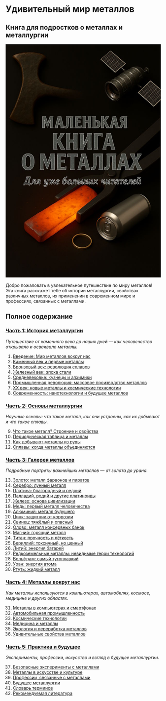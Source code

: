 # Удивительный мир металлов
## Книга для подростков о металлах и металлургии

<img src="./images/cover.jpg" />

Добро пожаловать в увлекательное путешествие по миру металлов! Эта книга расскажет тебе об истории металлургии, свойствах различных металлов, их применении в современном мире и профессиях, связанных с металлами.

## Полное содержание

### [Часть 1: История металлургии](./часть_1_история/)

*Путешествие от каменного века до наших дней — как человечество открывало и осваивало металлы.*

1. [Введение: Мир металлов вокруг нас](./часть_1_история/глава_01_введение.md)
2. [Каменный век и первые металлы](./часть_1_история/глава_02_каменный_век.md)
3. [Бронзовый век: революция сплавов](./часть_1_история/глава_03_бронзовый_век.md)
4. [Железный век: эпоха стали](./часть_1_история/глава_04_железный_век.md)
5. [Средневековье: кузнецы и алхимики](./часть_1_история/глава_05_средневековье.md)
6. [Промышленная революция: массовое производство металлов](./часть_1_история/глава_06_промышленная_революция.md)
7. [XX век: новые металлы и космические технологии](./часть_1_история/глава_07_XX_век.md)
8. [Современность: нанотехнологии и будущее металлов](./часть_1_история/глава_08_современность.md)

### [Часть 2: Основы металлургии](./часть_2_основы/)

*Научные основы: что такое металл, как они устроены, как их добывают и что такое сплавы.*

9. [Что такое металл? Строение и свойства](./часть_2_основы/глава_09_что_такое_металл.md)
10. [Периодическая таблица и металлы](./часть_2_основы/глава_10_периодическая_таблица.md)
11. [Как добывают металлы из руды](./часть_2_основы/глава_11_добыча_руды.md)
12. [Сплавы: когда металлы объединяются](./часть_2_основы/глава_12_сплавы.md)

### [Часть 3: Галерея металлов](./часть_3_металлы/)

*Подробные портреты важнейших металлов — от золота до урана.*

13. [Золото: металл фараонов и пиратов](./часть_3_металлы/глава_13_золото.md)
14. [Серебро: лунный металл](./часть_3_металлы/глава_14_серебро.md)
15. [Платина: благородный и редкий](./часть_3_металлы/глава_15_платина.md)
16. [Палладий, родий и другие платиноиды](./часть_3_металлы/глава_16_платиноиды.md)
17. [Железо: основа цивилизации](./часть_3_металлы/глава_17_железо.md)
18. [Медь: первый металл человечества](./часть_3_металлы/глава_18_медь.md)
19. [Алюминий: металл будущего](./часть_3_металлы/глава_19_алюминий.md)
20. [Цинк: защитник от коррозии](./часть_3_металлы/глава_20_цинк.md)
21. [Свинец: тяжёлый и опасный](./часть_3_металлы/глава_21_свинец.md)
22. [Олово: металл консервных банок](./часть_3_металлы/глава_22_олово.md)
23. [Магний: горящий металл](./часть_3_металлы/глава_23_магний.md)
24. [Титан: прочность и лёгкость](./часть_3_металлы/глава_24_титан.md)
25. [Бериллий: токсичный, но ценный](./часть_3_металлы/глава_25_бериллий.md)
26. [Литий: энергия батарей](./часть_3_металлы/глава_26_литий.md)
27. [Редкоземельные металлы: невидимые герои технологий](./часть_3_металлы/глава_27_редкоземельные.md)
28. [Вольфрам: самый тугоплавкий](./часть_3_металлы/глава_28_вольфрам.md)
29. [Уран: энергия атома](./часть_3_металлы/глава_29_уран.md)
30. [Ртуть: жидкий металл](./часть_3_металлы/глава_30_ртуть.md)

### [Часть 4: Металлы вокруг нас](./часть_4_применения/)

*Как металлы используются в компьютерах, автомобилях, космосе, медицине и других областях.*

31. [Металлы в компьютерах и смартфонах](./часть_4_применения/глава_31_компьютеры.md)
32. [Автомобильная промышленность](./часть_4_применения/глава_32_автомобили.md)
33. [Космические технологии](./часть_4_применения/глава_33_космос.md)
34. [Медицина и металлы](./часть_4_применения/глава_34_медицина.md)
35. [Экология и переработка металлов](./часть_4_применения/глава_35_экология.md)
36. [Удивительные свойства металлов](./часть_4_применения/глава_36_удивительные_свойства.md)

### [Часть 5: Практика и будущее](./часть_5_практика/)

*Эксперименты, профессии, искусство и взгляд в будущее металлургии.*

37. [Безопасные эксперименты с металлами](./часть_5_практика/глава_37_безопасные_эксперименты.md)
38. [Металлы в искусстве и культуре](./часть_5_практика/глава_38_металлы_в_искусстве.md)
39. [Профессии, связанные с металлами](./часть_5_практика/глава_39_профессии.md)
40. [Будущее металлургии](./часть_5_практика/глава_40_будущее_металлургии.md)
41. [Словарь терминов](./часть_5_практика/глава_41_словарь.md)
42. [Рекомендуемая литература](./часть_5_практика/глава_42_рекомендуемая_литература.md)
